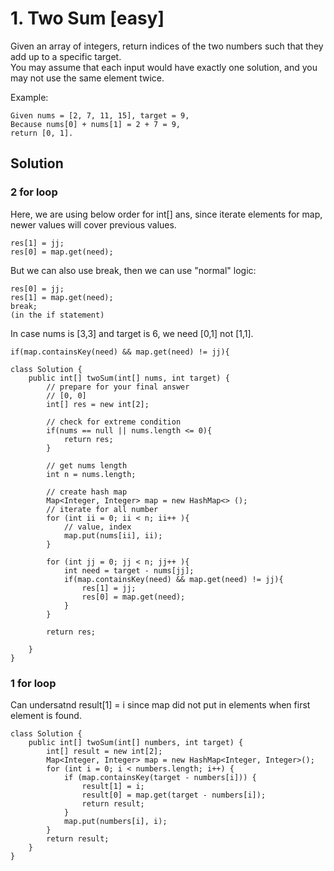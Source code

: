 # 1. Two Sum [easy]     
Given an array of integers, return indices of the two numbers such that they add up to a specific target.     
You may assume that each input would have exactly one solution, and you may not use the same element twice.      

Example:
```
Given nums = [2, 7, 11, 15], target = 9,
Because nums[0] + nums[1] = 2 + 7 = 9,
return [0, 1].
```

## Solution     
### 2 for loop    
Here, we are using below order for int[] ans, since iterate elements for map, newer values will cover previous values.    
```
res[1] = jj;
res[0] = map.get(need);
```
But we can also use break, then we can use "normal" logic:     
```
res[0] = jj;
res[1] = map.get(need);
break; 
(in the if statement) 
```
In case nums is [3,3] and target is 6, we need [0,1] not [1,1].     
```
if(map.containsKey(need) && map.get(need) != jj){
```

```
class Solution {
    public int[] twoSum(int[] nums, int target) {
        // prepare for your final answer
        // [0, 0]
        int[] res = new int[2]; 
        
        // check for extreme condition
        if(nums == null || nums.length <= 0){
            return res;
        }
        
        // get nums length
        int n = nums.length;
        
        // create hash map
        Map<Integer, Integer> map = new HashMap<> ();
        // iterate for all number
        for (int ii = 0; ii < n; ii++ ){
            // value, index
            map.put(nums[ii], ii);
        }
        
        for (int jj = 0; jj < n; jj++ ){
            int need = target - nums[jj];
            if(map.containsKey(need) && map.get(need) != jj){
                res[1] = jj;
                res[0] = map.get(need);
            }
        }
        
        return res;
        
    }
}
```

### 1 for loop    
Can undersatnd result[1] = i since map did not put in elements when first element is found.   
```
class Solution {
    public int[] twoSum(int[] numbers, int target) {
        int[] result = new int[2];
        Map<Integer, Integer> map = new HashMap<Integer, Integer>();
        for (int i = 0; i < numbers.length; i++) {
            if (map.containsKey(target - numbers[i])) {
                result[1] = i;
                result[0] = map.get(target - numbers[i]);
                return result;
            }
            map.put(numbers[i], i);
        }
        return result;
    }
}
```




